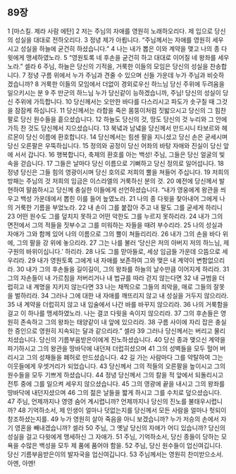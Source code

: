 ## 89장
1 [마스킬. 제라 사람 에탄]
2 저는 주님의 자애를 영원히 노래하오리다. 제 입으로 당신의 성실을 대대로 전하오리다.
3 정녕 제가 아룁니다. “주님께서는 자애를 영원히 세우시고 성실을 하늘에 굳건히 하셨습니다.”
4 나는 내가 뽑은 이와 계약을 맺고 나의 종 다윗에게 맹세하였노라.
5 “영원토록 네 후손을 굳건히 하고 대대로 이어질 네 왕좌를 세우노라.” 셀라
6 주님, 하늘은 당신의 기적을, 거룩한 이들의 모임은 당신의 성실을 찬송합니다.
7 정녕 구름 위에서 누가 주님과 견줄 수 있으며 신들 가운데 누가 주님과 비슷하겠습니까?
8 거룩한 이들의 모임에서 더없이 경외로우신 하느님 당신 주위에 두려움을 일으키시는 분
9 주 만군의 하느님 누가 당신같이 능하겠습니까, 주님! 당신의 성실이 당신 주위에 가득합니다.
10 당신께서는 오만한 바다를 다스리시고 파도가 솟구칠 때 그것을 잠잠케 하십니다.
11 당신께서는 라합을 죽은 몸뚱이처럼 짓밟으시고 당신의 그 힘찬 팔로 당신 원수들을 흩으셨습니다.
12 하늘도 당신의 것, 땅도 당신의 것 누리와 그 안에 가득 찬 것도 당신께서 지으셨습니다.
13 북녘과 남녘을 당신께서 만드시니 타보르와 헤르몬이 당신 이름에 환호합니다.
14 당신께서는 힘센 팔을 지니셨고 당신 손은 굳세시며 당신 오른팔은 우뚝하십니다.
15 정의와 공정이 당신 어좌의 바탕 자애와 진실이 당신 앞에 서서 갑니다.
16 행복합니다, 축제의 환호를 아는 백성! 주님, 그들은 당신 얼굴의 빛 속을 걷습니다.
17 그들은 날마다 당신 이름으로 기뻐하고 당신 정의로 일어섭니다.
18 정녕 당신은 그들 힘의 영광이시며 당신 호의로 저희의 뿔을 쳐들어 주십니다.
19 저희의 방패는 주님의 것 저희의 임금은 이스라엘의 거룩하신 분의 것.
20 예전에 당신께서 발현하여 말씀하시고 당신께 충실한 이들에게 선언하셨습니다. “내가 영웅에게 왕관을 씌우고 백성 가운데에서 뽑힌 이를 들어 높였노라.
21 나의 종 다윗을 찾아내어 그에게 나의 거룩한 기름을 부었노라.
22 내 손이 그를 붙잡아 주고 내 팔도 그를 굳세게 하리니
23 어떤 원수도 그를 덮치지 못하고 어떤 악한도 그를 누르지 못하리라.
24 내가 그의 면전에서 그의 적들을 짓부수고 그를 미워하는 자들을 때려 부수리라.
25 나의 성실과 자애가 그와 함께 있어 나의 이름으로 그의 뿔이 쳐들리리라.
26 내가 그의 손을 바다 위에, 그의 팔을 강 위에 놓으리라.
27 그는 나를 불러 ‘당신은 저의 아버지 저의 하느님, 제 구원의 바위이십니다.’ 하리라.
28 나도 그를 맏아들로, 세상 임금들 가운데 으뜸으로 세우리라.
29 내가 영원토록 그에게 내 자애를 보존하여 그와 맺은 내 계약이 변함없으리라.
30 내가 그의 후손들을 길이길이, 그의 왕좌를 하늘의 날수만큼 이어지게 하리라.
31 그의 자손들이 내 가르침을 저버리거나 내 법규를 따라 걷지 않는다면
32 내 규범을 더럽히고 내 계명을 지키지 않는다면
33 나는 채찍으로 그들의 죄악을, 매로 그들의 잘못을 벌하리라.
34 그러나 그에 대한 내 자애를 깨뜨리지 않고 내 성실을 거두지 않으리라.
35 내 계약을 더럽히지 않고 내 입술에서 나간 바를 바꾸지 않으리라.
36 나의 거룩함을 걸고 이 하나를 맹세하였노라. 나는 결코 다윗을 속이지 않으리라.
37 그의 후손들은 영원히 존속하고 그의 왕좌는 태양같이 내 앞에 있으리라.
38 구름 사이에 자리 잡은 충실한 증인으로 영원히 지속되는 달과 같으리라.” 셀라
39 그러나 당신께서는 버리고 물리치셨습니다. 당신의 기름부음받은이에게 진노하셨습니다.
40 당신 종과 맺으신 계약을 파기하시고 그의 왕관을 땅바닥에 내던져 더럽히셨으며
41 그의 성벽들을 모두 헐어 버리시고 그의 성채들을 폐허로 만드셨습니다.
42 길 가는 사람마다 그를 약탈하여 그는 이웃들에게 우셋거리가 되었습니다.
43 당신께서 그의 적들의 오른팔을 높이시고 그의 원수들을 모두 기쁘게 하셨습니다.
44 정녕 당신께서 그의 칼을 적 앞에서 되돌리시고 전투 중에 그를 일으켜 세우지 않으셨습니다.
45 그의 영광에 끝을 내시고 그의 왕좌를 땅바닥에 내던지셨으며
46 그의 젊은 날들을 짧게 하시고 그를 수치로 덮으셨습니다.
47 주님, 언제까지나 영영 숨어 계시렵니까? 언제까지나 당신의 진노를 불태우시렵니까?
48 기억하소서, 제 인생이 얼마나 덧없는지를 당신께서 모든 사람을 얼마나 헛되이 창조하셨는지를.
49 누가 영원히 살아 죽음을 아니 보겠습니까? 누가 저승의 손에서 자기 영혼을 빼내겠습니까? 셀라
50 주님, 그 옛날 당신의 자애가 어디 있습니까? 당신의 성실을 걸고 다윗에게 맹세하신 그 자애가.
51 주님, 기억하소서, 당신 종들이 당하는 모욕을 수많은 백성을 모두 제 품에 품어야 함을.
52 주님, 당신 원수들이 업신여깁니다. 당신 기름부음받은이의 발자국을 업신여깁니다.
53 주님께서는 영원히 찬미받으소서. 아멘, 아멘!
